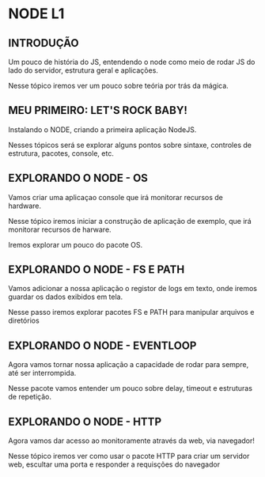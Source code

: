 # NODE L1 

## INTRODUÇÃO

Um pouco de história do JS, entendendo o node como meio de rodar JS do lado do servidor, estrutura geral e aplicações.

Nesse tópico iremos ver um pouco sobre teória por trás da mágica.

## MEU PRIMEIRO: LET'S ROCK BABY!

Instalando o NODE, criando a primeira aplicação NodeJS.

Nesses tópicos será  se explorar alguns pontos sobre sintaxe, controles de estrutura, pacotes, console, etc.

## EXPLORANDO O NODE - OS

Vamos criar uma aplicaçao console que irá monitorar recursos de hardware.

Nesse tópico iremos iniciar a construção de aplicação de exemplo, que irá monitorar recursos de harware.

Iremos explorar um pouco do pacote OS.

## EXPLORANDO O NODE - FS E PATH

Vamos adicionar a nossa aplicação o registor de logs em texto, onde iremos guardar os dados exibidos em tela.

Nesse passo iremos explorar pacotes FS e PATH para manipular arquivos e diretórios

## EXPLORANDO O NODE - EVENTLOOP

Agora vamos tornar nossa aplicação a capacidade de rodar para sempre, até ser interrompida.

Nesse pacote vamos entender um pouco sobre delay, timeout e estruturas de repetição.


## EXPLORANDO O NODE - HTTP

Agora vamos dar acesso ao monitoramente através da web, via navegador!

Nesse tópico iremos ver como usar o pacote HTTP para criar um servidor web, escultar uma porta e responder a requisções do navegador




